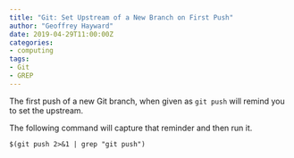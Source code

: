 ```yaml
---
title: "Git: Set Upstream of a New Branch on First Push"
author: "Geoffrey Hayward"
date: 2019-04-29T11:00:00Z
categories:
- computing
tags:
- Git
- GREP
---
```

The first push of a new Git branch, when given as `git push` will remind you to set the upstream.

<!--more-->

The following command will capture that reminder and then run it.

```text
$(git push 2>&1 | grep "git push")
```
